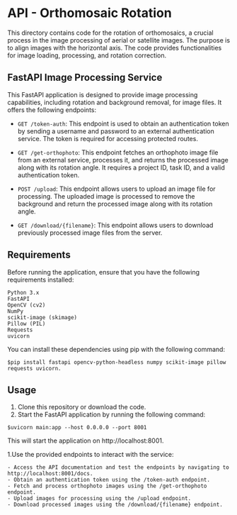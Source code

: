 # API - Orthomosaic Rotation

This directory contains code for the rotation of orthomosaics, a crucial process in the image processing of aerial or satellite images. The purpose is to align images with the horizontal axis. The code provides functionalities for image loading, processing, and rotation correction.

## FastAPI Image Processing Service

This FastAPI application is designed to provide image processing capabilities, including rotation and background removal, for image files. It offers the following endpoints:

- `GET /token-auth`: This endpoint is used to obtain an authentication token by sending a username and password to an external authentication service. The token is required for accessing protected routes.

- `GET /get-orthophoto`: This endpoint fetches an orthophoto image file from an external service, processes it, and returns the processed image along with its rotation angle. It requires a project ID, task ID, and a valid authentication token.

- `POST /upload`: This endpoint allows users to upload an image file for processing. The uploaded image is processed to remove the background and return the processed image along with its rotation angle.

- `GET /download/{filename}`: This endpoint allows users to download previously processed image files from the server.

## Requirements

Before running the application, ensure that you have the following requirements installed:

    Python 3.x
    FastAPI
    OpenCV (cv2)
    NumPy
    scikit-image (skimage)
    Pillow (PIL)
    Requests
    uvicorn

You can install these dependencies using pip with the following command:

```
$pip install fastapi opencv-python-headless numpy scikit-image pillow requests uvicorn.

```
## Usage

1. Clone this repository or download the code.
2. Start the FastAPI application by running the following command:

```
$uvicorn main:app --host 0.0.0.0 --port 8001

```

This will start the application on http://localhost:8001.

1.Use the provided endpoints to interact with the service:

    - Access the API documentation and test the endpoints by navigating to http://localhost:8001/docs.
    - Obtain an authentication token using the /token-auth endpoint.
    - Fetch and process orthophoto images using the /get-orthophoto endpoint.
    - Upload images for processing using the /upload endpoint.
    - Download processed images using the /download/{filename} endpoint.
